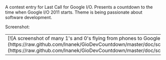 A contest entry for Last Call for Google I/O. Presents a countdown to the time when Google I/O 2011 starts. Theme is being passionate about software development.

Screenshot:  

<table>
    <tr>
        <td>[![A screenshot of many 1's and 0's flying from phones to Google IO.](https://raw.github.com/lnanek/GioDevCountdown/master/doc/screenshots/screenshot_thumb.jpg)](https://raw.github.com/lnanek/GioDevCountdown/master/doc/screenshots/screenshot.jpg)</td>
    </tr>
</table>




